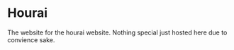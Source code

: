 # Hourai
The website for the hourai website. Nothing special just hosted here due to convience sake. 